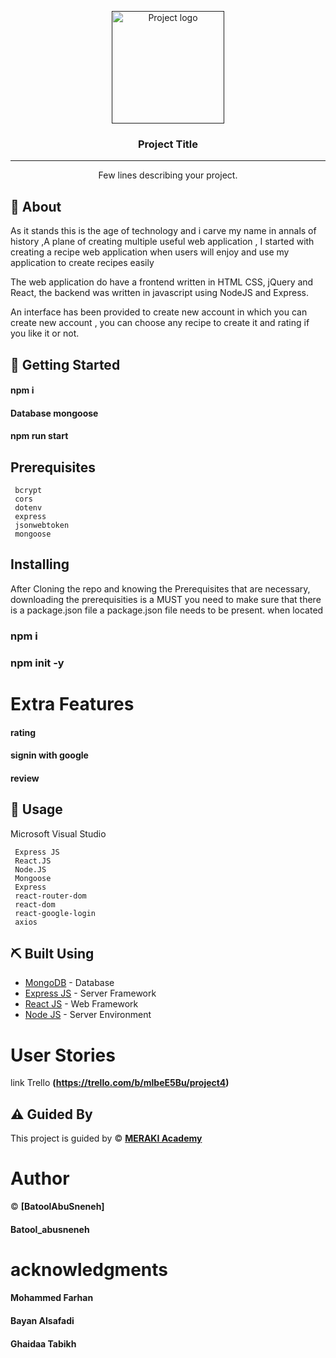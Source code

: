 <p align="center">
  <a href="" rel="noopener">
 <img width=180px height=180px src="https://foodrecipes.inspirythemes.com/bootstrap/wp-content/uploads/sites/3/2015/12/logo1.png" alt="Project logo"></a>
</p>

<h3 align="center">Project Title</h3>

---
<p align="center"> Few lines describing your project.
    <br> 
</p>

## 🧐 About <a name = "about"></a>

  As it stands this is the age of technology and i carve my name in annals of history ,A plane of creating multiple useful web application , I started with creating a recipe web application when users will enjoy and use my application to create recipes easily

 The web application do have a frontend written in HTML CSS, jQuery and React, the backend was written in javascript using NodeJS and Express.

 An interface has been provided to create new account in which you can create new account , you can choose any recipe to create it and rating if you like it or not.

## 🏁 Getting Started <a name = "getting_started"></a>

#### npm i
#### Database mongoose
#### npm run start

## Prerequisites


```
 bcrypt
 cors
 dotenv
 express
 jsonwebtoken
 mongoose

```

## Installing

After Cloning the repo and knowing the Prerequisites that are necessary, downloading the prerequisities is a MUST
you need to make sure that there is a package.json file 
a package.json file needs to be present.
when located
 ### npm i
 ### npm init -y
 
# Extra Features
#### rating
#### signin with google
#### review


## 🎈 Usage <a name="usage"></a>

Microsoft Visual Studio
```
 Express JS
 React.JS 
 Node.JS 
 Mongoose
 Express
 react-router-dom
 react-dom
 react-google-login
 axios
```
## ⛏️ Built Using <a name = "built_using"></a>

- [MongoDB](https://www.mongodb.com/) - Database
- [Express JS](https://expressjs.com/) - Server Framework
- [React JS](https://https://reactjs.org/) - Web Framework
- [Node JS](https://nodejs.org/en/) - Server Environment
# User Stories
 link Trello  **(https://trello.com/b/mlbeE5Bu/project4)**

## ⚠️ Guided By <a name = "guided_by"></a>

This project is guided by ©️ **[MERAKI Academy](https://www.meraki-academy.org)**

# Author
 ©️ **[BatoolAbuSneneh]**
 #### Batool_abusneneh
# acknowledgments
 #### Mohammed Farhan
#### Bayan Alsafadi
 #### Ghaidaa Tabikh

















